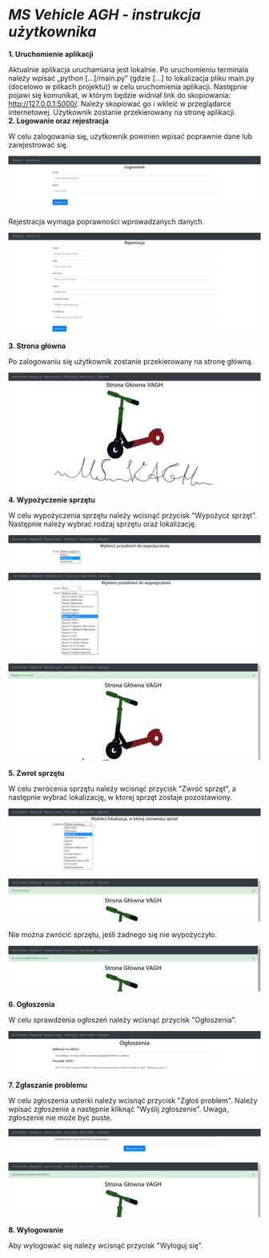 # _MS Vehicle AGH - instrukcja użytkownika_

<b> 1. Uruchomienie aplikacji </b>

Aktualnie aplikacja uruchamiana jest lokalnie. Po uruchomieniu terminala należy wpisać „python […]/main.py” (gdzie […]
to lokalizacja pliku main.py (docelowo w plikach projektu)) w celu uruchomienia aplikacji. Następnie pojawi się
komunikat, w którym będzie widniał link do skopiowania: http://127.0.0.1:5000/. Należy skopiować go i wkleić w
przeglądarce internetowej. Użytkownik zostanie przekierowany na stronę aplikacji.  
<b> 2. Logowanie oraz rejestracja </b>  

W celu zalogowania się, użytkownik powinien wpisać poprawnie dane lub
zarejestrować się.

![](website/images/login.png)

Rejestracja wymaga poprawności wprowadzanych danych.

![](website/images/register.png)

<b> 3. Strona główna </b>

Po zalogowaniu się użytkownik zostanie przekierowany na stronę główną.

![](website/images/home.png)

<b> 4. Wypożyczenie sprzętu </b>

W celu wypożyczenia sprzętu należy wcisnąć przycisk "Wypożycz sprzęt". Następnie należy wybrać rodzaj sprzętu oraz 
lokalizację.

![](website/images/rent1.png)

![](website/images/rent2.png)

![](website/images/rent3.png)

<b> 5. Zwrot sprzętu </b>

W celu zwrócenia sprzętu należy wcisnąć przycisk "Zwróć sprzęt", a następnie wybrać lokalizację, w ktorej sprzęt zostaje
pozostawiony.

![](website/images/return1.png)

![](website/images/return2.png)

Nie można zwrócić sprzętu, jeśli żadnego się nie wypożyczyło.

![](website/images/return3.png)

<b> 6. Ogłoszenia </b>

W celu sprawdzenia ogłoszeń należy wcisnąć przycisk "Ogłoszenia".

![](website/images/announcement.png)

<b> 7. Zgłaszanie problemu </b>

W celu zgłoszenia usterki należy wcisnąć przycisk "Zgłoś problem". Należy wpisać zgłoszenie a następnie kliknąć "Wyślij 
zgłoszenie". Uwaga, zgłoszenie nie może być puste.

![](website/images/report.png)

![](website/images/report2.png)

<b> 8. Wylogowanie </b>

Aby wylogować się należy wcisnąć przycisk "Wyloguj się".
